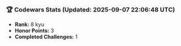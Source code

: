 ### 🏆 Codewars Stats (Updated: 2025-09-07 22:06:48 UTC)

- **Rank:** 8 kyu
- **Honor Points:** 3
- **Completed Challenges:** 1
